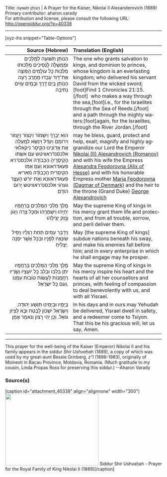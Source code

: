 <html>
<head></head>
<body>
Title: הַנּוֹתֵן תְּשׁוּעָה | A Prayer for the Kaiser, Nikolai Ⅱ Alexanderovich (1889)<br />
Primary contributor: aharon.varady<br />
For attribution and license, please consult the following URL: <a href="http://opensiddur.org/?p=40338">http://opensiddur.org/?p=40338</a>
<p />
<hr />

[xyz-ihs snippet="Table-Options"]<table style="margin-left: auto; margin-right: auto;" class="draggable">
<thead><tr><th id="x" style="text-align: right;">Source (Hebrew)</th><th style="text-align: left;">Translation (English)</th></tr></thead>
<tbody>
<tr><td style="vertical-align:top;">
<div class="liturgy" lang="he" style="text-align: right;">
הַנּוֹתֵן תְּשׁוּעָה לַמְּלָכִים
וּמֶמְשָׁלָה לֲנְּסִיכִים
מַלְכוּתוֹ מַלְכוּת כׇּל עוֹלָמִים
הַפּוֹצֶה אֶת־דָּוִד עַבְדּוֹ מֵחֶֽרֶב רָעָה
הַנּוֹתֵן בַּיָּם דָּֽרֶךְ
וּבְמַֽיִם עַזִּים נְתִיבָה
</div></td>

<td style="vertical-align:top;">
<div class="english" lang="en" style="text-align: left;">
The one who grants salvation to kings,
and dominion to princes,
whose kingdom is an everlasting kingdom;
who delivered his servant David from the wicked sword;[foot]Find 1 Chronicles 21:15.[/foot]&nbsp;
who makes a way through the sea,[foot]i.e., for the Israelites through the Sea of Reeds.[/foot]&nbsp;
and a path through the mighty waters:[foot]again, for the Israelites, through the River Jordan.[/foot]
</div></td></tr>


<tr><td style="vertical-align:top;">
<div class="liturgy" lang="he" style="text-align: right;">
הוּא יְבָרֵךְ וְיִשְׁמוֹר וְיִנְצוֹר וְיַעֲזוֹר
וִירוֹמֵם וִיגַדֵּל וִינַשֵּׂא לְמַֽעְלָה
אֶת אֲדוֹנֵֽינוּ הַקֵּיסָר
ניקאלאי אלכסנדראװיטש
עִם אִשְׁתּוֹ הֲקֵיסָרֶיהָ הַכְבוֹדָהּ
אלכסנדרא פעאדראװנא
וְעִם אִמּוֹ הַקֵּיסָרִית הַכְבוֹדָהּ
מאריא פעאדראװנא
וְאֶת יוֹרֵשׁ הָעֶצֶר
גערגי אלכסנדראװיטש
יָרוּם הוֹדָם׃
</div></td>

<td style="vertical-align:top;">
<div class="english" lang="en" style="text-align: left;">
may he bless, guard, protect and help,
exalt, magnify and highly aggrandize
our Lord the Emperor
<a href="https://en.wikipedia.org/wiki/Nicholas_II_of_Russia">Nikolai (II) Alexandrovich (Romanov)</a>
and with his wife the Empress 
<a href="https://en.wikipedia.org/wiki/Alexandra_Feodorovna_(Alix_of_Hesse)">Alexandra Feodorovna (Alix of Hesse)</a>
and with his honorable Empress mother
<a href="https://en.wikipedia.org/wiki/Maria_Feodorovna_(Dagmar_of_Denmark)">Maria Feodorovna (Dagmar of Denmark)</a>
and the heir to the throne
(Grand Duke) <a href="https://en.wikipedia.org/wiki/Grand_Duke_George_Alexandrovich_of_Russia">George Alexandrovich</a>
</div></td></tr>


<tr><td style="vertical-align:top;">
<div class="liturgy" lang="he" style="text-align: right;">
מֶֽלֶךְ מַלְכֵי הַמְּלָכִים
בְּרַחֲמָיו יְחַיֵּֽהוּ וְיִשְׁמְרֵֽהוּ
וּמִכׇּל צָרָה וְיָגוֹן וָנֶֽזֶק יַצִּילֵֽהוּ
</div></td>

<td style="vertical-align:top;">
<div class="english" lang="en" style="text-align: left;">
May the supreme King of kings
in his mercy grant them life and protection,
and from all trouble, sorrow, and peril deliver them.
</div></td></tr>


<tr><td style="vertical-align:top;">
<div class="liturgy" lang="he" style="text-align: right;">
&nbsp;
וַיְדַבֵּר עַמִּים תַּחַת רַגְלָיו
וְיַפִּיל שׂוֹנְאָיו לְפָנָיו
וּבְכָל אֲשֶׁר יִפְנֶה יַצְלִיחַ.
</div></td>

<td style="vertical-align:top;">
<div class="english" lang="en" style="text-align: left;">
May [the supreme King of kings]&nbsp; 
subdue nations beneath his sway,
and make his enemies fall before him;
and in every enterprise in which he shall engage may he prosper.
</div></td></tr>


<tr><td style="vertical-align:top;">
<div class="liturgy" lang="he" style="text-align: right;">
מֶלֶךְ מַלְכֵי הַמְּלָכִים
בְּרַחֲמָיו יִתֵּן בְּלִבּוֹ
וּבְלֵב כׇּל יוֹעֲצָיו וְשָׂרָיו
רַחֲמָנוֹת לַעֲשׂוֹת טוֹבוֹת עִמָּנוּ
וְעִם כׇּל יִשְׂרָאֵל.
</div></td>

<td style="vertical-align:top;">
<div class="english" lang="en" style="text-align: left;">
May the supreme King of kings
in his mercy inspire his heart
and the hearts of all her counsellors and princes,
with feeling of compassion to deal benevolently with us,
and with all Yisrael.
</div></td></tr>


<tr><td style="vertical-align:top;">
<div class="liturgy" lang="he" style="text-align: right;">
בְּיָמָיו וּבְיָמֵינוּ תִּוָּשַׁע יְהוּדָה.
וְיִשְׂרָאֵל יִשְׁכּוֹן לָבֶטַח
וּבָא לְצִיּוֹן גּוֹאֵל.
וְכֵן יְהִי רָצוֹן
וְנֺאמַר אָמֵן׃
</div></td>

<td style="vertical-align:top;">
<div class="english" lang="en" style="text-align: left;">
In his days and in ours may Yehudah be delivered,
Yisrael dwell in safety,
and a redeemer come to Tsiyon.
That this be his gracious will,
let us say, Amen.
</div></td></tr>
</tbody></table>

<hr />

This prayer for the well-being of the Kaiser (Emperor) Nikolai II and his family appears in the siddur <em>Shir Ushvaḥah</em> (1889), a copy of which was used by my great-aunt Bessie Grinberg, <em>z"l</em> (1896-1983), originally of Moinesti in Bacau Province, Moldavia, Romania. (Much gratitude to my cousin, Linda Propas Ross for preserving this siddur.) --Aharon Varady

<h3>Source(s)</h3>

[caption id="attachment_40339" align="alignnone" width="300"]<a href="https://opensiddur.org/wp-content/uploads/2021/10/Siddur-Shir-ushvahah-Prayer-for-the-Royal-Family-of-King-Nikolai-II-1889-scaled-e1635712246673.jpg"><img src="https://opensiddur.org/wp-content/uploads/2021/10/Siddur-Shir-ushvahah-Prayer-for-the-Royal-Family-of-King-Nikolai-II-1889-scaled-e1635712246673-300x230.jpg" alt="" width="300" height="230" class="size-medium wp-image-40339" /></a> Siddur Shir Ushvaḥah - Prayer for the Royal Family of King Nikolai II (1889)[/caption]

&nbsp;
</body>
</html>